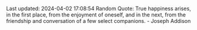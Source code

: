 Last updated: 2024-04-02 17:08:54
Random Quote: True happiness arises, in the first place, from the enjoyment of oneself, and in the next, from the friendship and conversation of a few select companions. - Joseph Addison